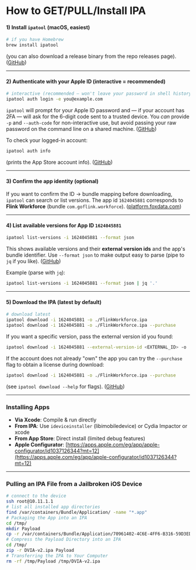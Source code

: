 # How to GET/PULL/Install IPA

#### 1) Install `ipatool` (macOS, easiest)

```bash
# if you have Homebrew
brew install ipatool
```

(you can also download a release binary from the repo releases page). ([GitHub](https://github.com/majd/ipatool))

***

#### 2) Authenticate with your Apple ID (interactive = recommended)

```bash
# interactive (recommended — won't leave your password in shell history)
ipatool auth login -e you@example.com
```

`ipatool` will prompt for your Apple ID password and — if your account has 2FA — will ask for the 6-digit code sent to a trusted device. You _can_ provide `-p` and `--auth-code` for non-interactive use, but avoid passing your raw password on the command line on a shared machine. ([GitHub](https://github.com/majd/ipatool))

To check your logged-in account:

```bash
ipatool auth info
```

(prints the App Store account info). ([GitHub](https://github.com/majd/ipatool))

***

#### 3) Confirm the app identity (optional)

If you want to confirm the ID → bundle mapping before downloading, `ipatool` can search or list versions. The app id `1624045881` corresponds to **Flink Workforce** (bundle `com.goflink.workforce`). ([platform.foxdata.com](https://platform.foxdata.com/cn/app-profile/1624045881/US/as?utm_source=chatgpt.com))

***

#### 4) List available versions for App ID `1624045881`

```bash
ipatool list-versions -i 1624045881 --format json
```

This shows available versions and their **external version ids** and the app's bundle identifier. Use `--format json` to make output easy to parse (pipe to `jq` if you like). ([GitHub](https://github.com/majd/ipatool))

Example (parse with `jq`):

```bash
ipatool list-versions -i 1624045881 --format json | jq '.'
```

***

#### 5) Download the IPA (latest by default)

```bash
# download latest
ipatool download -i 1624045881 -o ./FlinkWorkforce.ipa
ipatool download -i 1624045881 -o ./FlinkWorkforce.ipa --purchase
```

If you want a specific version, pass the external version id you found:

```bash
ipatool download -i 1624045881 --external-version-id <EXTERNAL_ID> -o ./FlinkWorkforce.ipa
```

If the account does not already "own" the app you can try the `--purchase` flag to obtain a license during download:

```bash
ipatool download -i 1624045881 -o ./FlinkWorkforce.ipa --purchase
```

(see `ipatool download --help` for flags). ([GitHub](https://github.com/majd/ipatool))

***

### **Installing Apps**

* **Via Xcode**: Compile & run directly
* **From IPA**: Use `ideviceinstaller` (libimobiledevice) or Cydia Impactor or xcode
* **From App Store**: Direct install (limited debug features)
* **Apple Configurator**: [https://apps.apple.com/eg/app/apple-configurator/id1037126344?mt=12](https://apps.apple.com/eg/app/apple-configurator/id1037126344?mt=12)

***

### Pulling an IPA File from a Jailbroken iOS Device <a href="#el_1726086802128_342" id="el_1726086802128_342"></a>

```bash
# connect to the device
ssh root@10.11.1.1
# list all installed app directories
find /var/containers/Bundle/Application/ -name "*.app"
# Packaging the App into an IPA
cd /tmp/
mkdir Payload
cp -r /var/containers/Bundle/Application/70961402-4C6E-4FF6-B316-59D3ED83828F/DVIA-v2.app /tmp/Payload/
# Compress the Payload Directory into an IPA
cd /tmp/
zip -r DVIA-v2.ipa Payload
# Transferring the IPA to Your Computer
rm -rf /tmp/Payload /tmp/DVIA-v2.ipa
```

